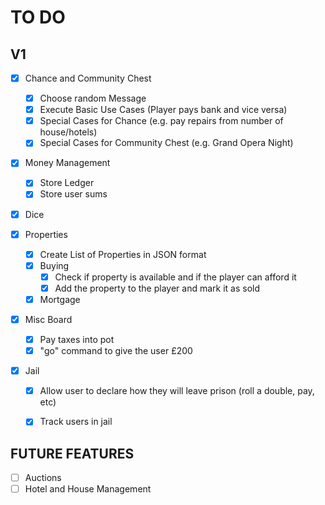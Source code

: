 # TO DO

## V1


- [x] Chance and Community Chest
  - [x] Choose random Message
  - [x] Execute Basic Use Cases (Player pays bank and vice versa)
  - [x] Special Cases for Chance (e.g. pay repairs from number of house/hotels)
  - [x] Special Cases for Community Chest (e.g. Grand Opera Night)

- [x] Money Management
  - [x] Store Ledger
  - [x] Store user sums

- [x] Dice

- [x] Properties
  - [x] Create List of Properties in JSON format
  - [x] Buying
    - [x] Check if property is available and if the player can afford it
    - [x] Add the property to the player and mark it as sold
  - [x] Mortgage

- [x] Misc Board
  - [x] Pay taxes into pot
  - [x] "go" command to give the user £200

- [x] Jail
  - [x] Allow user to declare how they will leave prison (roll a double, pay, etc)
  - [x] Track users in jail


## FUTURE FEATURES

- [ ] Auctions
- [ ] Hotel and House Management
